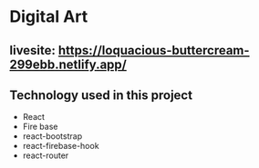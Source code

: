# Digital Art

## livesite: https://loquacious-buttercream-299ebb.netlify.app/

## Technology used in this project 
* React
* Fire base
* react-bootstrap
* react-firebase-hook
* react-router
 
